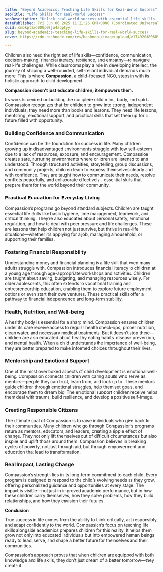 ```yaml
---
title: "Beyond Academics: Teaching Life Skills for Real-World Success"
seoTitle: "Life Skills for Real-World Success"
seoDescription: "Unlock real-world success with essential life skills. Discover how teaching beyond academics prepares students for life’s challenges and opportunities."
datePublished: Fri Jun 06 2025 11:21:26 GMT+0000 (Coordinated Universal Time)
cuid: cmbkpt2xd000p02ju4aqp8yyr
slug: beyond-academics-teaching-life-skills-for-real-world-success
cover: https://cdn.hashnode.com/res/hashnode/image/upload/v1749208806851/d1a30edd-e5d0-498a-991a-afa5b58c74a3.jpeg

---
```


Children also need the right set of life skills—confidence, communication, decision-making, financial literacy, resilience, and empathy—to navigate real-life challenges. While classrooms play a role in developing intellect, the journey of shaping a well-rounded, self-reliant individual demands much more. This is where **Compassion**, a child-focused NGO, steps in with its holistic approach to child development.

**Compassion doesn’t just educate children; it empowers them.**

Its work is centred on building the complete child mind, body, and spirit. Compassion recognizes that for children to grow into strong, independent individuals, they need more than books and lessons. They need life lessons, mentoring, emotional support, and practical skills that set them up for a future filled with opportunity.

### **Building Confidence and Communication**

Confidence can be the foundation for success in life. Many children growing up in disadvantaged environments struggle with low self-esteem due to a lack of resources, exposure, and encouragement. Compassion creates safe, nurturing environments where children are listened to and understood. Through structured activities, storytelling, group discussions, and community projects, children learn to express themselves clearly and with confidence. They are taught how to communicate their needs, resolve conflicts peacefully, and collaborate effectively—essential skills that prepare them for the world beyond their community.

### **Practical Education for Everyday Living**

Compassion’s programs go beyond standard subjects. Children are taught essential life skills like basic hygiene, time management, teamwork, and critical thinking. They’re also educated about personal safety, emotional regulation, and how to deal with peer pressure and life challenges. These are lessons that help children not just survive, but thrive in real-life situations—whether it’s applying for a job, managing a household, or supporting their families.

### **Fostering Financial Responsibility**

Understanding money and financial planning is a life skill that even many adults struggle with. Compassion introduces financial literacy to children at a young age through age-appropriate workshops and activities. Children are taught about saving, budgeting, and managing resources wisely. For older adolescents, this often extends to vocational training and entrepreneurship education, enabling them to explore future employment options or even start their own ventures. These practical skills offer a pathway to financial independence and long-term stability.

### **Health, Nutrition, and Well-being**

A healthy body is essential for a sharp mind. Compassion ensures children under its care receive access to regular health check-ups, proper nutrition, clean water, and necessary medical treatments. But it doesn’t stop there—children are also educated about healthy eating habits, disease prevention, and mental health. When a child understands the importance of well-being, they are better prepared to make informed choices throughout their lives.

### **Mentorship and Emotional Support**

One of the most overlooked aspects of child development is emotional well-being. Compassion connects children with caring adults who serve as mentors—people they can trust, learn from, and look up to. These mentors guide children through emotional struggles, help them set goals, and encourage them to dream big. The emotional support children receive helps them deal with trauma, build resilience, and develop a positive self-image.

### **Creating Responsible Citizens**

The ultimate goal of Compassion is to raise individuals who give back to their communities. Many children who go through Compassion’s programs return as mentors, educators, and leaders, creating a ripple effect of change. They not only lift themselves out of difficult circumstances but also inspire and uplift those around them. Compassion believes in breaking cycles of poverty, not just through aid, but through empowerment and education that lead to transformation.

### **Real Impact, Lasting Change**

Compassion’s strength lies in its long-term commitment to each child. Every program is designed to respond to the child’s evolving needs as they grow, offering personalized guidance and opportunities at every stage. The impact is visible—not just in improved academic performance, but in how these children carry themselves, how they solve problems, how they build relationships, and how they envision their futures.

**Conclusion**

True success in life comes from the ability to think critically, act responsibly, and adapt confidently to the world. Compassion’s focus on teaching life skills alongside academics prepares children for this reality. It helps them grow not only into educated individuals but into empowered human beings ready to lead, serve, and shape a better future for themselves and their communities.

Compassion’s approach proves that when children are equipped with both knowledge and life skills, they don’t just dream of a better tomorrow—they create it.